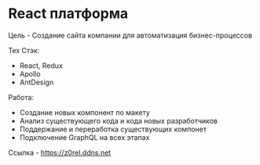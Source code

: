 # React платформа

Цель - Создание сайта компании для автоматизация бизнес-процессов 

Тех Стэк:
- React, Redux
- Apollo
- AntDesign
 
Работа: 
 - Создание новых компонент по макету
-  Анализ существующего кода и кода новых разработчиков
-  Поддержание и переработка существующих компонет
-  Подключение GraphQL на всех этапах

Ссылка - https://z0rel.ddns.net






 
 
 
